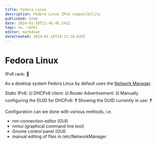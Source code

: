 ```yaml
---
title: Fedora Linux
description: Fedora Linux IPv6 compatibility
published: true
date: 2024-01-18T21:45:45.241Z
tags: os, rank1
editor: markdown
dateCreated: 2024-01-18T19:21:38.635Z
---
```


# Fedora Linux

IPv6 rank: :1st_place_medal:

As a desktop system Fedora Linux by default uses the [Network Manager](https://networkmanager.dev/).

Static IPv6: :ballot_box_with_check:
DHCPv6 client: :ballot_box_with_check:
Router Advertisement: :ballot_box_with_check:
Manually configuring the DUID for DHCPv6: :question:
Showing the DUID currently in use: :question:

Configuration can we done with various methods, i.e. 
- nm-connection-editor (GUI)
- nmtui (graphical command line tool)
- Gnome control panel (GUI)
- manual editing of files in /etc/NetworkManager